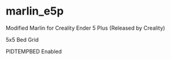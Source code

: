 # marlin_e5p
Modified Marlin for Creality Ender 5 Plus (Released by Creality)

5x5 Bed Grid

PIDTEMPBED Enabled
